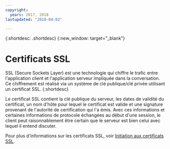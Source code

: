 ```yaml
---
copyright:
  years: 2017, 2018
lastupdated: "2018-04-02"

---
```


{:shortdesc: .shortdesc}
{:new_window: target="_blank"}


# Certificats SSL
SSL (Secure Sockets Layer) est une technologie qui chiffre le trafic entre l'application client et l'application serveur impliquée dans la conversation. Ce chiffrement est réalisé via un système de clé publique/clé privée utilisant un certificat SSL.
{:shortdesc}

Le certificat SSL contient la clé publique du serveur, les dates de validité du certificat, un nom d'hôte pour lequel le certificat est valide et une signature provenant de l'autorité de certification qui l'a émis. Avec ces informations et certaines informations de protocole échangées au début d'une session, le client peut raisonnablement être certain que le serveur est bien celui avec lequel il entend discuter. 

Pour plus d'informations sur les certificats SSL, voir [Initiation aux certificats SSL](/docs/infrastructure/ssl-certificates/index.html).
